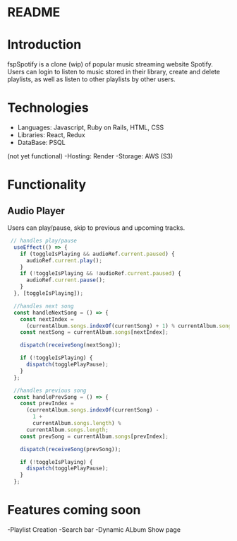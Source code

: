# README

# Introduction 

fspSpotify is a clone (wip) of popular music  streaming website Spotify. Users can login to listen to music stored in their library, create and delete playlists, as well as listen to other playlists by other users. 

# Technologies 

- Languages: Javascript, Ruby on Rails, HTML, CSS
- Libraries: React, Redux
- DataBase: PSQL

(not yet functional)
-Hosting: Render 
-Storage: AWS (S3)

# Functionality 

## Audio Player 

Users can play/pause, skip to previous and upcoming tracks. 
```js
 // handles play/pause
  useEffect(() => {
    if (toggleIsPlaying && audioRef.current.paused) {
      audioRef.current.play();
    }
    if (!toggleIsPlaying && !audioRef.current.paused) {
      audioRef.current.pause();
    }
  }, [toggleIsPlaying]);

  //handles next song
  const handleNextSong = () => {
    const nextIndex =
      (currentAlbum.songs.indexOf(currentSong) + 1) % currentAlbum.songs.length;
    const nextSong = currentAlbum.songs[nextIndex];

    dispatch(receiveSong(nextSong));

    if (!toggleIsPlaying) {
      dispatch(togglePlayPause);
    }
  };

  //handles previous song
  const handlePrevSong = () => {
    const prevIndex =
      (currentAlbum.songs.indexOf(currentSong) -
        1 +
        currentAlbum.songs.length) %
      currentAlbum.songs.length;
    const prevSong = currentAlbum.songs[prevIndex];

    dispatch(receiveSong(prevSong));

    if (!toggleIsPlaying) {
      dispatch(togglePlayPause);
    }
  };
```

# Features coming soon 

-Playlist Creation 
-Search bar
-Dynamic ALbum Show page
